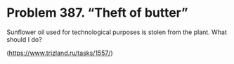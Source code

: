 # Problem 387. “Theft of butter”

Sunflower oil used for technological purposes is stolen from the plant. What should I do?

(https://www.trizland.ru/tasks/1557/)